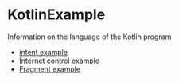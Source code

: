 # KotlinExample

Information on the language of the Kotlin program

* [intent example](https://github.com/UtkuGlsvn/KotlinExample/tree/master/IntentsExample)
* [Internet control example](https://github.com/UtkuGlsvn/KotlinExample/tree/master/InternetControlExampleKotlin)
* [Fragment example](https://github.com/UtkuGlsvn/KotlinExample/tree/master/FragmentExample)

